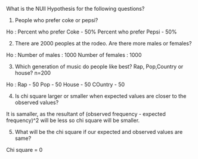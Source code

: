 What is the NUll Hypothesis for the following questions?
1. People who prefer coke or pepsi?

Ho : Percent who prefer Coke - 50%
     Percent who prefer Pepsi - 50%

2. There are 2000 peoples at the rodeo. Are there more males or females?

Ho : Number of males : 1000
     Number of females : 1000

3. Which generation of music do people like best? Rap, Pop,Country or house? n=200

Ho : Rap - 50
     Pop - 50
     House - 50
     COuntry - 50

4. Is chi square larger or smaller when expected values are closer to the observed values?

It is samaller, as the resultant of (observed frequency - expected frequency)^2 will be less so chi square will be smaller.

5. What will be the chi square if our expected and observed values are same?

Chi square = 0